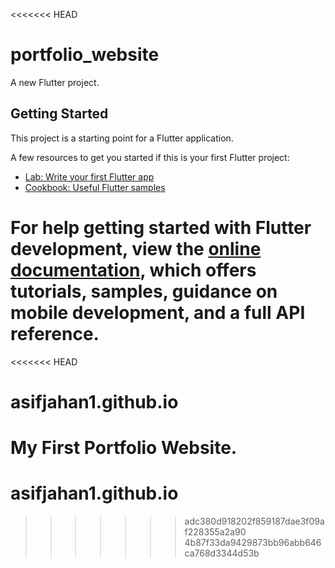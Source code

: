 <<<<<<< HEAD
# portfolio_website

A new Flutter project.

## Getting Started

This project is a starting point for a Flutter application.

A few resources to get you started if this is your first Flutter project:

- [Lab: Write your first Flutter app](https://docs.flutter.dev/get-started/codelab)
- [Cookbook: Useful Flutter samples](https://docs.flutter.dev/cookbook)

For help getting started with Flutter development, view the
[online documentation](https://docs.flutter.dev/), which offers tutorials,
samples, guidance on mobile development, and a full API reference.
=======
<<<<<<< HEAD
# asifjahan1.github.io
My First Portfolio Website.
=======
# asifjahan1.github.io
>>>>>>> adc380d918202f859187dae3f09af228355a2a90
>>>>>>> 4b87f33da9429873bb96abb646ca768d3344d53b
